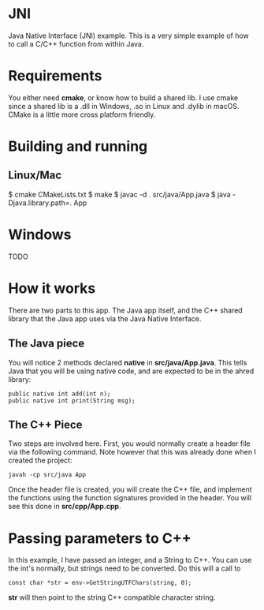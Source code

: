 # JNI
Java Native Interface (JNI) example. This is a very simple example of how to call a C/C++ function from within Java.

# Requirements
You either need **cmake**, or know how to build a shared lib. I use cmake since a shared lib is a .dll in Windows, .so in Linux and .dylib in macOS. CMake is a little more cross platform friendly.

# Building and running
## Linux/Mac
$ cmake CMakeLists.txt
$ make
$ javac -d . src/java/App.java
$ java -Djava.library.path=. App

# Windows
TODO

# How it works
There are two parts to this app. The Java app itself, and the C++ shared library that the Java app uses via the Java Native Interface.

## The Java piece
You will notice 2 methods declared **native** in **src/java/App.java**. This tells Java that you will be using native code, and are expected to be in the ahred library:

```
public native int add(int n);
public native int print(String msg);
```


## The C++ Piece
Two steps are involved here. First, you would normally create a header file via the following command. Note however that this was already done when I created the project:

```
javah -cp src/java App
```

Once the header file is created, you will create the C++ file, and implement the functions using the function signatures provided in the header. You will see this done in **src/cpp/App.cpp**. 

# Passing parameters to C++
In this example, I have passed an integer, and a String to C++. You can use the int's normally, but strings need to be converted. Do this will a call to 

```
const char *str = env->GetStringUTFChars(string, 0);
```

**str** will then point to the string C++ compatible character string.

